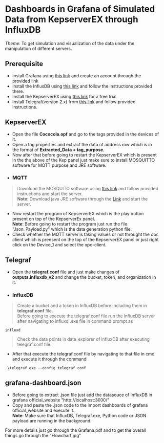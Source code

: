 # Dashboards in Grafana of Simulated Data from KepserverEX through InfluxDB  
*Theme*: To get simulation and visualization of the data under the manipulation of different servers.    


## Prerequisite  
* Install Grafana using [this link](https://grafana.com/grafana/download?platform=windows) and create an account through the provided link  
* Install the InfluxDB using [this link](https://www.influxdata.com/downloads/) and follow the instructions provided there.  
* Install the KepserverEX using [this link](https://my.kepware.com/s/login/SelfRegister) for a free trial.  
* Install Telegraf(version 2.x) from [this link](https://www.influxdata.com/downloads/) and follow provided instructions.  

## KepserverEX  
* Open the file **Cococola.opf** and go to the tags provided in the devices of it.  
* Open a tag properties and extract the data of address row which is in the format of **Extracted_Data + tag_purpose**.  
* Now after that before going to restart the KepserverEX which is present in the the above of the Kep panel just make sure to install MOSQUITTO software for MQTT purpose and JRE software.  
* ### MQTT  
> Download the MOSQUITO software using [this link](https://mosquitto.org/download/) and follow provided instructions and start the server.  
> **Note**: Download java JRE software through the [Link](https://www.java.com/en/download/) and start the server.  
* Now restart the program of KepserverEX which is the play button present on top of the KepserverEx panel.  
**Note**: Before going to restart the program just run the file "Json_Payload.py" which is the data generation python file.  
* Check whether the MQTT server is taking values or not throught the opc client which is prensent on the top of the KepserverEX panel or just right click on the Device_1 and select the opc-client.  


## Telegraf  
* Open the **telegraf.conf** file and just make changes of **outputs.influxdb_v2** and change the bucket, token, and organization in it.
* ### InfluxDB  
> Create a bucket and a token in InfluxDB before including them in **telegraf.conf** file.   
> Before going to execute the telegraf.conf file run the InfluxDB server after navigating to influxd .exe file in command prompt as
~~~
influxd
~~~
> Check the data points in data_explorer of InfluxDB after executing telegraf.conf file.  
* After that execute the telegraf.conf file by navigating to that file in cmd and execute it through the command
~~~
.\telegraf.exe --config telegraf.conf
~~~  


## grafana-dashboard.json  
* Before going to extract .json file just add the datasouce of InfluxDB in grafana official_website "http://localhost:3000/"  
* Copy and paste the .json code to the import dashboards of grafana official_website and execute it.  
**Note**: Make sure that InfluxDB, Telegraf.exe, Python code or JSON payload are running in the background.


For more details just go through the Grafana.pdf and to get the overall things go through the "Flowchart.jpg"
